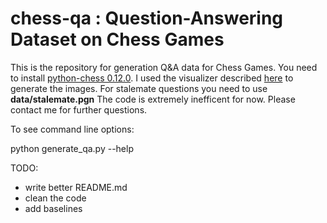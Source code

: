 # chess-qa : Question-Answering Dataset on Chess Games

This is the repository for generation Q&A data for Chess Games. You need to install [python-chess 0.12.0](https://pypi.python.org/pypi/python-chess/0.12.0). I used the visualizer described [here](http://wordaligned.org/articles/drawing-chess-positions.html) to generate the images. For stalemate questions you need to use **data/stalemate.pgn** The code is extremely inefficent for now. Please contact me for further questions.

To see command line options:

  python generate_qa.py --help
  
  
  
TODO:

- write better README.md
- clean the code
- add baselines
